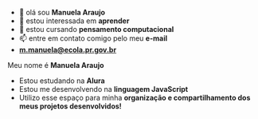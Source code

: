 - 👋 olá sou **Manuela Araujo**
- 👀 estou interessada em **aprender**
- 🌱 estou cursando **pensamento computacional**
- 📫 entre em contato comigo pelo meu **e-mail**
- **m.manuela@ecola.pr.gov.br**
  



Meu nome é **Manuela Araujo**

- Estou estudando na **Alura**
- Estou me desenvolvendo na **linguagem JavaScript**
- Utilizo esse espaço para minha **organização e compartilhamento dos meus projetos desenvolvidos!**
